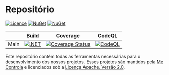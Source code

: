 Repositório
==========

[![Licence](https://img.shields.io/badge/license-Apache%202-blue)](license.txt) [![NuGet](https://img.shields.io/nuget/v/mecontrola.core.svg)](https://www.nuget.org/packages/mecontrola.core) [![NuGet](https://img.shields.io/nuget/dt/mecontrola.core.svg)](https://www.nuget.org/packages/mecontrola.core)

|| Build | Coverage | CodeQL |
| ------ | ------ | ------ | ------ |
| Main | [![.NET](https://github.com/mecontrola/mecontrola.core/actions/workflows/dotnet.yml/badge.svg)](https://github.com/mecontrola/mecontrola.core/actions/workflows/dotnet.yml) | [![Coverage Status](https://coveralls.io/repos/github/mecontrola/mecontrola.core/badge.svg?branch=main)](https://coveralls.io/github/mecontrola/mecontrola.core?branch=main) | [![CodeQL](https://github.com/mecontrola/mecontrola.core/actions/workflows/codeql-analysis.yml/badge.svg?branch=main)](https://github.com/mecontrola/mecontrola.core/actions/workflows/codeql-analysis.yml) |

Este repositório contém todas as ferramentas necessárias para o desenvolvimento dos nossos projetos. Esses projetos são mantidos pela [Me Controla](https://github.com/mecontrola) e licenciados sob a [Licença Apache, Versão 2.0](license.txt).